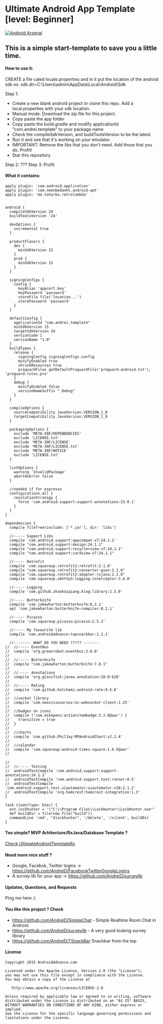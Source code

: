 Ultimate Android App Template [level: Beginner]
==========================

[![Android Arsenal](https://img.shields.io/badge/Android%20Arsenal-UltimateAndroidAppTemplate-brightgreen.svg?style=flat)](http://android-arsenal.com/details/3/2781)

## This is a simple start-template to save you a little time.

#### How to use it:

CREATE a file caled locale.properties and in it put the location of the android sdk
ex: sdk.dir=C:\\Users\\admin\\AppData\\Local\\Android\\Sdk

Step 1:

* Create a new blank android project or clone this repo. Add a local.properties with your sdk location.
* Manual mode: Download the zip file for this project.
* Copy paste the app folder
* Copy paste the build.gradle and modify applicationId "com.andrei.template" to your package name
* Check the compileSdkVersion, and buildToolsVersion to be the latest
* Run it and see that it's working on your emulator.
* IMPORTANT: Remove the libs that you don't need. Add those that you do. Profit!
* Star this repository

Step 2: ???
Step 3: Profit

#### What it contains:

~~~~
apply plugin: 'com.android.application'
apply plugin: 'com.neenbedankt.android-apt'
apply plugin: 'me.tatarka.retrolambda'


android {
  compileSdkVersion 24
  buildToolsVersion '24'

  dexOptions {
    incremental true
  }

  productFlavors {
    dev {
      minSdkVersion 22
    }
    prod {
      minSdkVersion 15
    }
  }

  signingConfigs {
    config {
      keyAlias 'appcert.key'
      keyPassword 'password'
      storeFile file('location...')
      storePassword 'password'
    }
  }

  defaultConfig {
    applicationId "com.andrei.template"
    minSdkVersion 15
    targetSdkVersion 24
    versionCode 1
    versionName "1.0"
  }
  buildTypes {
    release {
      signingConfig signingConfigs.config
      minifyEnabled true
      shrinkResources true
      proguardFiles getDefaultProguardFile('proguard-android.txt'), 'proguard-rules.pro'
    }
    debug {
      minifyEnabled false
      versionNameSuffix " Debug"
    }
  }

  compileOptions {
    sourceCompatibility JavaVersion.VERSION_1_8
    targetCompatibility JavaVersion.VERSION_1_8
  }

  packagingOptions {
    exclude 'META-INF/DEPENDENCIES'
    exclude 'LICENSE.txt'
    exclude 'META-INF/LICENSE'
    exclude 'META-INF/LICENSE.txt'
    exclude 'META-INF/NOTICE'
    exclude 'LICENSE.txt'
  }

  lintOptions {
    warning 'InvalidPackage'
    abortOnError false
  }

  //needed if for espresso
  configurations.all {
    resolutionStrategy {
      force 'com.android.support:support-annotations:23.0.1'
    }
  }
}

dependencies {
  compile fileTree(include: ['*.jar'], dir: 'libs')

  //----- Support Libs
  compile 'com.android.support:appcompat-v7:24.1.1'
  compile "com.android.support:design:24.1.1"
  compile "com.android.support:recyclerview-v7:24.1.1"
  compile "com.android.support:cardview-v7:24.1.1"

  //----- Retrofit
  compile 'com.squareup.retrofit2:retrofit:2.1.0'
  compile "com.squareup.retrofit2:converter-gson:2.1.0"
  compile "com.squareup.retrofit2:adapter-rxjava:2.1.0"
  compile 'com.squareup.okhttp3:logging-interceptor:3.4.0'

  //----- Logging
  compile 'com.github.zhaokaiqiang.klog:library:1.5.0'

  //----- Butterknife
  compile 'com.jakewharton:butterknife:8.2.1'
  apt 'com.jakewharton:butterknife-compiler:8.2.1'

  //----- Picasso
  compile 'com.squareup.picasso:picasso:2.5.2'

  //----- My favourite lib
  compile 'com.androidadvance:topsnackbar:1.1.1'

  //-------- WHAT DO YOU NEED ????? -------
//  //----- EventBus
//  compile 'org.greenrobot:eventbus:3.0.0'
//
//  //----- Butterknife
//  compile "com.jakewharton:butterknife:7.0.1"
//
//  //----- Annotations
//  compile 'org.glassfish:javax.annotation:10.0-b28'
//
//  //----- Rating
//  compile 'com.github.hotchemi:android-rate:0.5.6'
//
//  //socket library
//  compile 'com.neovisionaries:nv-websocket-client:1.25'
//
//  //badges on icons
//  compile ('com.mikepenz:actionitembadge:3.2.6@aar') {
//    transitive = true
//  }
//
//  //charts
//  compile 'com.github.PhilJay:MPAndroidChart:v2.2.4'
//
//  //calendar
//  compile 'com.squareup:android-times-square:1.6.5@aar'
//

//
//  //----- Testing
//  androidTestCompile 'com.android.support:support-annotations:24.1.1'
//  androidTestCompile 'com.android.support.test:runner:0.5'
//  androidTestCompile 'com.android.support.test.uiautomator:uiautomator-v18:2.1.2'
//  androidTestCompile 'org.hamcrest:hamcrest-integration:1.3'
}

task clean(type: Exec) {
  ext.lockhunter = '\"C:\\Program Files\\LockHunter\\LockHunter.exe"'
  def buildDir = file(new File("build"))
  commandLine 'cmd', "$lockhunter", '/delete', '/silent', buildDir
}
~~~~

#### Too simple? MVP Arhitecture/RxJava/Database Template ?

[Check UltimateAndroidTemplateRx](https://github.com/AndreiD/UltimateAndroidTemplateRx)


#### Need more nice stuff ?

- Google, Facebok, Twitter logins -> https://github.com/AndreiD/FacebookTwitterGoogleLogins
- A survey lib for your app -> https://github.com/AndreiD/surveylib

#### Updates, Questions, and Requests

Ping me here :)


#### You like this project ? Check
- https://github.com/AndreiD/SimpleChat - Simple Realtime Room Chat in Android.
- https://github.com/AndreiD/surveylib - A very good looking survey library
- https://github.com/AndreiD/TSnackBar Snackbar from the top


#### License

~~~~
Copyright 2015 AndroidAdvance.com

Licensed under the Apache License, Version 2.0 (the "License");
you may not use this file except in compliance with the License.
You may obtain a copy of the License at

   http://www.apache.org/licenses/LICENSE-2.0

Unless required by applicable law or agreed to in writing, software
distributed under the License is distributed on an "AS IS" BASIS,
WITHOUT WARRANTIES OR CONDITIONS OF ANY KIND, either express or implied.
See the License for the specific language governing permissions and
limitations under the License.
~~~~
